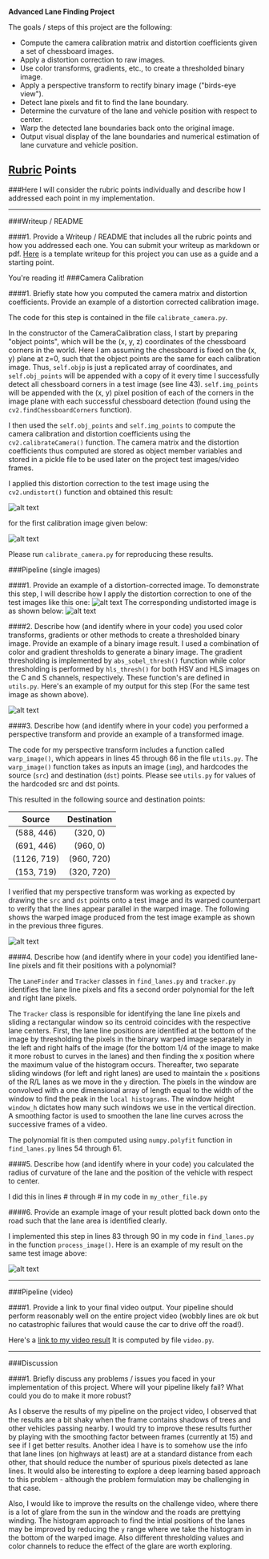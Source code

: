 
**Advanced Lane Finding Project**

The goals / steps of this project are the following:

* Compute the camera calibration matrix and distortion coefficients given a set of chessboard images.
* Apply a distortion correction to raw images.
* Use color transforms, gradients, etc., to create a thresholded binary image.
* Apply a perspective transform to rectify binary image ("birds-eye view").
* Detect lane pixels and fit to find the lane boundary.
* Determine the curvature of the lane and vehicle position with respect to center.
* Warp the detected lane boundaries back onto the original image.
* Output visual display of the lane boundaries and numerical estimation of lane curvature and vehicle position.

[//]: # (Image References)

[image0]:  ./camera_cal/calibration1.jpg "Distorted"
[image1]: ./output_images/calibration1_undistorted.jpg "Undistorted"
[image2a]: ./test_images/test1.jpg "Road Raw"
[image2b]: ./output_images/test1_undistorted.jpg "Road Undistorted"
[image3]: ./output_images/test1_undistorted_binarized.jpg "Binary Example"
[image4]: ./output_images/test1_warped.jpg "Warped Test Image"
[image6]: ./output_images/test1_with_lanes.jpg "Output"
[video1]: ./project_video.mp4 "Video"

## [Rubric](https://review.udacity.com/#!/rubrics/571/view) Points
###Here I will consider the rubric points individually and describe how I addressed each point in my implementation.  

---
###Writeup / README

####1. Provide a Writeup / README that includes all the rubric points and how you addressed each one.  You can submit your writeup as markdown or pdf.  [Here](https://github.com/udacity/CarND-Advanced-Lane-Lines/blob/master/writeup_template.md) is a template writeup for this project you can use as a guide and a starting point.  

You're reading it!
###Camera Calibration

####1. Briefly state how you computed the camera matrix and distortion coefficients. Provide an example of a distortion corrected calibration image.

The code for this step is contained in the file `calibrate_camera.py`.  

In the constructor of the CameraCalibration class, I start by preparing "object points", which will be the (x, y, z) coordinates of the chessboard corners in the world. Here I am assuming the chessboard is fixed on the (x, y) plane at z=0, such that the object points are the same for each calibration image.  Thus, `self.objp` is just a replicated array of coordinates, and `self.obj_points` will be appended with a copy of it every time I successfully detect all chessboard corners in a test image (see line 43).  `self.img_points` will be appended with the (x, y) pixel position of each of the corners in the image plane with each successful chessboard detection (found using the `cv2.findChessboardCorners` function).  

I then used the `self.obj_points` and `self.img_points` to compute the camera calibration and distortion coefficients using the `cv2.calibrateCamera()` function. The camera matrix and the distortion coefficients thus computed are stored as object member variables and stored in a pickle file to be used later
on the project test images/video frames.

I applied this distortion correction to the test image using the `cv2.undistort()` function and obtained this result:

![alt text][image1]

for the first calibration image given below:

![alt text][image0]

Please run `calibrate_camera.py` for reproducing these results.

###Pipeline (single images)

####1. Provide an example of a distortion-corrected image.
To demonstrate this step, I will describe how I apply the distortion correction to one of the test images like this one:
![alt text][image2a]
The corresponding undistorted image is as shown below:
![alt text][image2b]

####2. Describe how (and identify where in your code) you used color transforms, gradients or other methods to create a thresholded binary image.  Provide an example of a binary image result.
I used a combination of color and gradient thresholds to generate a binary image. The gradient thresholding is implemented by `abs_sobel_thresh()` function while color thresholding is performed by `hls_thresh()` for both HSV and HLS images on the C and S channels, respectively. These function's are defined in `utils.py`.
 Here's an example of my output for this step (For the same test image as shown above).

![alt text][image3]

####3. Describe how (and identify where in your code) you performed a perspective transform and provide an example of a transformed image.

The code for my perspective transform includes a function called `warp_image()`, which appears in lines 45 through 66 in the file `utils.py`.  The `warp_image()` function takes as inputs an image (`img`), and hardcodes the source (`src`) and destination (`dst`) points.  Please see `utils.py` for values of the hardcoded src and dst points.

This resulted in the following source and destination points:

| Source          | Destination   | 
|:---------------:|:-------------:| 
| (588, 446)      | (320, 0)      | 
| (691, 446)      | (960, 0)      |
| (1126, 719)     | (960, 720)    |
| (153, 719)      | (320, 720)    |

I verified that my perspective transform was working as expected by drawing the `src` and `dst` points onto a test image and its warped counterpart to verify that the lines appear parallel in the warped image. The following shows the warped image produced from the test image example as shown in the previous three figures.

![alt text][image4]

####4. Describe how (and identify where in your code) you identified lane-line pixels and fit their positions with a polynomial?

The `LaneFinder` and `Tracker` classes in `find_lanes.py` and `tracker.py` identifies the lane line pixels and fits a second order polynomial for the
left and right lane pixels.

The `Tracker` class is responsible for identifying the lane line pixels and sliding a rectangular window so its
centroid coincides with the respective lane centers. First, the lane line positions are identified at the bottom of the image by thresholding the pixels in the binary warped image separately in the left and right halfs of the image (for the bottom 1/4 of the image to make it more robust to curves in the lanes) and then finding the x position where the maximum value of the histogram occurs. Thereafter, two separate sliding windows (for left and right lanes) are used to maintain the `x` positions of the R/L lanes as we move in the `y` direction. The pixels in the window are convolved with a one dimensional array of length equal to the width of the window to find the peak in the `local histograms`. The window height `window_h` dictates how many such windows we use in the vertical direction. A smoothing factor is used to smoothen the lane line curves across the successive frames of a video.

The polynomial fit is then computed using `numpy.polyfit` function in `find_lanes.py` lines 54 through 61.

####5. Describe how (and identify where in your code) you calculated the radius of curvature of the lane and the position of the vehicle with respect to center.

I did this in lines # through # in my code in `my_other_file.py`

####6. Provide an example image of your result plotted back down onto the road such that the lane area is identified clearly.

I implemented this step in lines 83 through 90 in my code in `find_lanes.py` in the function `process_image()`.  Here is an example of my result on the same test image above:

![alt text][image6]

---

###Pipeline (video)

####1. Provide a link to your final video output.  Your pipeline should perform reasonably well on the entire project video (wobbly lines are ok but no catastrophic failures that would cause the car to drive off the road!).

Here's a [link to my video result](./test.mp4)
It is computed by file `video.py`.

---

###Discussion

####1. Briefly discuss any problems / issues you faced in your implementation of this project.  Where will your pipeline likely fail?  What could you do to make it more robust?

As I observe the results of my pipeline on the project video, I observed that the results are a bit shaky when the frame contains shadows of trees and other vehicles passing nearby. I would try to improve these results further by playing with the smoothing factor between frames (currently at 15) and see if I get better results. Another idea I have is to somehow use the info that lane lines (on highways at least) are at a standard distance from each other, that should reduce the number of spurious pixels detected as lane lines. It would also be interesting to explore a deep learning based approach to this problem - although the problem formulation may be challenging in that case.

Also, I would like to improve the results on the challenge video, where there is a lot of glare from the sun in the window and the roads are prettying winding. The histogram approach to find the intial positions of the lanes may be improved by reducing the `y` range where we take the histogram in the bottom of the warped image. Also different thresholding values and color channels to reduce the effect of the glare are worth exploring.


